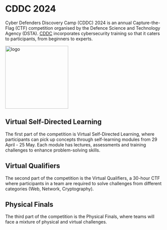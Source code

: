 # CDDC 2024
Cyber Defenders Discovery Camp (CDDC) 2024 is an annual Capture-the-Flag (CTF) competition organised by the Defence Science and Technology Agency (DSTA). [CDDC](https://www.dstabrainhack.com/activities/cyber-defenders-discovery-camp "CDDC") incorporates cybersecurity training so that it caters to participants, from beginners to experts.

<img src="https://github.com/ram-nush/writeups/assets/75689075/d55cf5b5-0c93-414f-920a-87450bc31b16" width="200" alt="logo">

## Virtual Self-Directed Learning
The first part of the competition is Virtual Self-Directed Learning, where participants can pick up concepts through self-learning modules from 29 April - 25 May. Each module has lectures, assessments and training challenges to enhance problem-solving skills.

## Virtual Qualifiers
The second part of the competition is the Virtual Qualifiers, a 30-hour CTF where participants in a team are required to solve challenges from different categories (Web, Network, Cryptography).

## Physical Finals
The third part of the competition is the Physical Finals, where teams will face a mixture of physical and virtual challenges.
